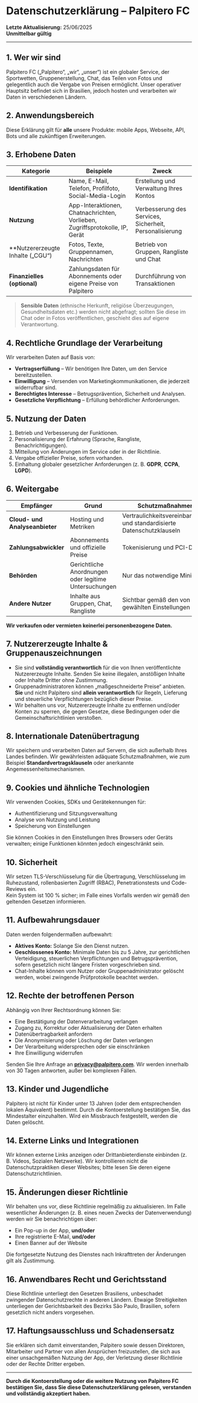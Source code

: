 # Datenschutzerklärung – Palpitero FC

**Letzte Aktualisierung:** 25/06/2025  
**Unmittelbar gültig**

---

## 1. Wer wir sind
Palpitero FC („Palpitero“, „wir“, „unser“) ist ein globaler Service, der Sportwetten, Gruppenerstellung, Chat, das Teilen von Fotos und gelegentlich auch die Vergabe von Preisen ermöglicht. Unser operativer Hauptsitz befindet sich in Brasilien, jedoch hosten und verarbeiten wir Daten in verschiedenen Ländern.

## 2. Anwendungsbereich
Diese Erklärung gilt für **alle** unsere Produkte: mobile Apps, Webseite, API, Bots und alle zukünftigen Erweiterungen.

## 3. Erhobene Daten
| Kategorie                           | Beispiele                                           | Zweck                                              |
|-------------------------------------|-----------------------------------------------------|----------------------------------------------------|
| **Identifikation**                  | Name, E-Mail, Telefon, Profilfoto, Social-Media-Login | Erstellung und Verwaltung Ihres Kontos             |
| **Nutzung**                         | App-Interaktionen, Chatnachrichten, Vorlieben, Zugriffsprotokolle, IP, Gerät | Verbesserung des Services, Sicherheit, Personalisierung |
| **Nutzererzeugte Inhalte („CGU“)    | Fotos, Texte, Gruppennamen, Nachrichten             | Betrieb von Gruppen, Rangliste und Chat            |
| **Finanzielles (optional)**         | Zahlungsdaten für Abonnements oder eigene Preise von Palpitero | Durchführung von Transaktionen                     |

> **Sensible Daten** (ethnische Herkunft, religiöse Überzeugungen, Gesundheitsdaten etc.) werden nicht abgefragt; sollten Sie diese im Chat oder in Fotos veröffentlichen, geschieht dies auf eigene Verantwortung.

## 4. Rechtliche Grundlage der Verarbeitung
Wir verarbeiten Daten auf Basis von:
* **Vertragserfüllung** – Wir benötigen Ihre Daten, um den Service bereitzustellen.
* **Einwilligung** – Versenden von Marketingkommunikationen, die jederzeit widerrufbar sind.
* **Berechtigtes Interesse** – Betrugsprävention, Sicherheit und Analysen.
* **Gesetzliche Verpflichtung** – Erfüllung behördlicher Anforderungen.

## 5. Nutzung der Daten
1. Betrieb und Verbesserung der Funktionen.  
2. Personalisierung der Erfahrung (Sprache, Rangliste, Benachrichtigungen).  
3. Mitteilung von Änderungen im Service oder in der Richtlinie.  
4. Vergabe offizieller Preise, sofern vorhanden.  
5. Einhaltung globaler gesetzlicher Anforderungen (z. B. **GDPR**, **CCPA**, **LGPD**).

## 6. Weitergabe
| Empfänger                         | Grund                                   | Schutzmaßnahmen                                                 |
|-----------------------------------|-----------------------------------------|-----------------------------------------------------------------|
| **Cloud- und Analyseanbieter**    | Hosting und Metriken                    | Vertraulichkeitsvereinbarungen und standardisierte Datenschutzklauseln |
| **Zahlungsabwickler**             | Abonnements und offizielle Preise       | Tokenisierung und PCI-DSS                                       |
| **Behörden**                      | Gerichtliche Anordnungen oder legitime Untersuchungen | Nur das notwendige Minimum                                   |
| **Andere Nutzer**                 | Inhalte aus Gruppen, Chat, Rangliste    | Sichtbar gemäß den von Ihnen gewählten Einstellungen            |

**Wir verkaufen oder vermieten keinerlei personenbezogene Daten.**

## 7. Nutzererzeugte Inhalte & Gruppenauszeichnungen
* Sie sind **vollständig verantwortlich** für die von Ihnen veröffentlichte Nutzererzeugte Inhalte. Senden Sie keine illegalen, anstößigen Inhalte oder Inhalte Dritter ohne Zustimmung.  
* Gruppenadministratoren können „maßgeschneiderte Preise“ anbieten. **Sie** und nicht Palpitero sind **allein verantwortlich** für Regeln, Lieferung und steuerliche Verpflichtungen bezüglich dieser Preise.  
* Wir behalten uns vor, Nutzererzeugte Inhalte zu entfernen und/oder Konten zu sperren, die gegen Gesetze, diese Bedingungen oder die Gemeinschaftsrichtlinien verstoßen.

## 8. Internationale Datenübertragung
Wir speichern und verarbeiten Daten auf Servern, die sich außerhalb Ihres Landes befinden. Wir gewährleisten adäquate Schutzmaßnahmen, wie zum Beispiel **Standardvertragsklauseln** oder anerkannte Angemessenheitsmechanismen.

## 9. Cookies und ähnliche Technologien
Wir verwenden Cookies, SDKs und Gerätekennungen für:
* Authentifizierung und Sitzungsverwaltung  
* Analyse von Nutzung und Leistung  
* Speicherung von Einstellungen

Sie können Cookies in den Einstellungen Ihres Browsers oder Geräts verwalten; einige Funktionen könnten jedoch eingeschränkt sein.

## 10. Sicherheit
Wir setzen TLS-Verschlüsselung für die Übertragung, Verschlüsselung im Ruhezustand, rollenbasierten Zugriff (RBAC), Penetrationstests und Code-Reviews ein.  
Kein System ist 100 % sicher; im Falle eines Vorfalls werden wir gemäß den geltenden Gesetzen informieren.

## 11. Aufbewahrungsdauer
Daten werden folgendermaßen aufbewahrt:
* **Aktives Konto:** Solange Sie den Dienst nutzen.  
* **Geschlossenes Konto:** Minimale Daten bis zu 5 Jahre, zur gerichtlichen Verteidigung, steuerlichen Verpflichtungen und Betrugsprävention, sofern gesetzlich nicht längere Fristen vorgeschrieben sind.  
* Chat-Inhalte können vom Nutzer oder Gruppenadministrator gelöscht werden, wobei zwingende Prüfprotokolle beachtet werden.

## 12. Rechte der betroffenen Person
Abhängig von Ihrer Rechtsordnung können Sie:
* Eine Bestätigung der Datenverarbeitung verlangen  
* Zugang zu, Korrektur oder Aktualisierung der Daten erhalten  
* Datenübertragbarkeit anfordern  
* Die Anonymisierung oder Löschung der Daten verlangen  
* Der Verarbeitung widersprechen oder sie einschränken  
* Ihre Einwilligung widerrufen

Senden Sie Ihre Anfrage an **privacy@palpitero.com**. Wir werden innerhalb von 30 Tagen antworten, außer bei komplexen Fällen.

## 13. Kinder und Jugendliche
Palpitero ist nicht für Kinder unter 13 Jahren (oder dem entsprechenden lokalen Äquivalent) bestimmt. Durch die Kontoerstellung bestätigen Sie, das Mindestalter einzuhalten. Wird ein Missbrauch festgestellt, werden die Daten gelöscht.

## 14. Externe Links und Integrationen
Wir können externe Links anzeigen oder Drittanbieterdienste einbinden (z. B. Videos, Sozialen Netzwerke). Wir kontrollieren nicht die Datenschutzpraktiken dieser Websites; bitte lesen Sie deren eigene Datenschutzrichtlinien.

## 15. Änderungen dieser Richtlinie
Wir behalten uns vor, diese Richtlinie regelmäßig zu aktualisieren. Im Falle wesentlicher Änderungen (z. B. eines neuen Zwecks der Datenverwendung) werden wir Sie benachrichtigen über:
* Ein Pop-up in der App, **und/oder**  
* Ihre registrierte E-Mail, **und/oder**  
* Einen Banner auf der Website

Die fortgesetzte Nutzung des Dienstes nach Inkrafttreten der Änderungen gilt als Zustimmung.

## 16. Anwendbares Recht und Gerichtsstand
Diese Richtlinie unterliegt den Gesetzen Brasiliens, unbeschadet zwingender Datenschutzrechte in anderen Ländern. Etwaige Streitigkeiten unterliegen der Gerichtsbarkeit des Bezirks São Paulo, Brasilien, sofern gesetzlich nicht anders vorgesehen.

## 17. Haftungsausschluss und Schadensersatz
Sie erklären sich damit einverstanden, Palpitero sowie dessen Direktoren, Mitarbeiter und Partner von allen Ansprüchen freizustellen, die sich aus einer unsachgemäßen Nutzung der App, der Verletzung dieser Richtlinie oder der Rechte Dritter ergeben.

---

**Durch die Kontoerstellung oder die weitere Nutzung von Palpitero FC bestätigen Sie, dass Sie diese Datenschutzerklärung gelesen, verstanden und vollständig akzeptiert haben.**
